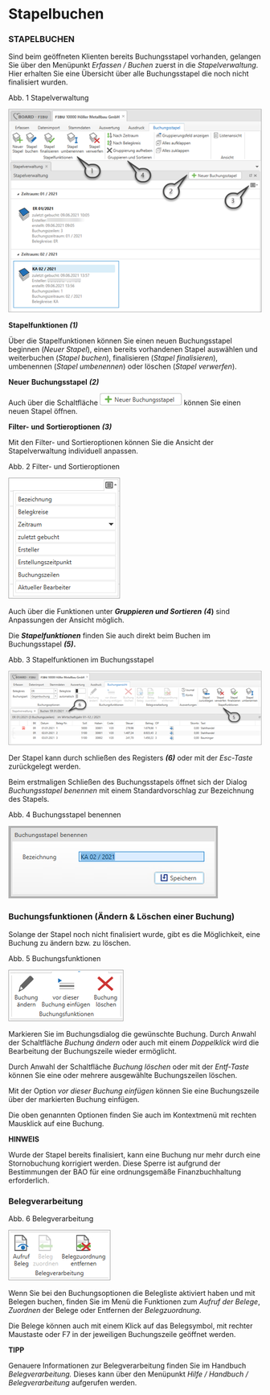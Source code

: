 # Stapelbuchen

### STAPELBUCHEN


Sind beim geöffneten Klienten bereits Buchungsstapel vorhanden, gelangen Sie über den Menüpunkt *Erfassen / Buchen* zuerst in die *Stapelverwaltung*. Hier erhalten Sie eine Übersicht über alle Buchungsstapel die noch nicht finalisiert wurden.


Abb. 1 Stapelverwaltung

![Image](<img/NeuesElement28.png>)


**Stapelfunktionen** ***(1)***

Über die Stapelfunktionen können Sie einen neuen Buchungsstapel beginnen (*Neuer Stapel*), einen bereits vorhandenen Stapel auswählen und weiterbuchen (*Stapel buchen*), finalisieren (*Stapel finalisieren*), umbenennen (*Stapel umbenennen*) oder löschen (*Stapel verwerfen*).


**Neuer** **Buchungsstapel** ***(2)***

Auch über die Schaltfläche ![Image](<img/NeuesElement27.png>) können Sie einen neuen Stapel öffnen.


**Filter-** **und** **Sortieroptionen** ***(3)***

Mit den Filter- und Sortieroptionen können Sie die Ansicht der Stapelverwaltung individuell anpassen.


Abb. 2 Filter- und Sortieroptionen

![Image](<img/NeuesElement26.png>)


Auch über die Funktionen unter ***Gruppieren und Sortieren*** ***(4*)** sind Anpassungen der Ansicht möglich.


Die ***Stapelfunktionen*** finden Sie auch direkt beim Buchen im Buchungsstapel ***(5)*.**


Abb. 3 Stapelfunktionen im Buchungsstapel

![Image](<img/NeuesElement25.png>)


Der Stapel kann durch schließen des Registers ***(6)*** oder mit der *Esc-Taste* zurückgelegt werden.


Beim erstmaligen Schließen des Buchungsstapels öffnet sich der Dialog *Buchungsstapel benennen* mit einem Standardvorschlag zur Bezeichnung des Stapels.


Abb. 4 Buchungsstapel benennen

![Image](<img/NeuesElement24.png>)



### Buchungsfunktionen (Ändern \& Löschen einer Buchung)


Solange der Stapel noch nicht finalisiert wurde, gibt es die Möglichkeit, eine Buchung zu ändern bzw. zu löschen.


Abb. 5 Buchungsfunktionen

![Image](<img/NeuesElement23.png>)


Markieren Sie im Buchungsdialog die gewünschte Buchung. Durch Anwahl der Schaltfläche *Buchung ändern* oder auch mit einem *Doppelklick* wird die Bearbeitung der Buchungszeile wieder ermöglicht.

Durch Anwahl der Schaltfläche *Buchung löschen* oder mit der *Entf-Taste* können Sie eine oder mehrere ausgewählte Buchungszeilen löschen. 

Mit der Option *vor dieser Buchung einfügen* können Sie eine Buchungszeile über der markierten Buchung einfügen.

Die oben genannten Optionen finden Sie auch im Kontextmenü mit rechten Mausklick auf eine Buchung.



**HINWEIS**

Wurde der Stapel bereits finalisiert, kann eine Buchung nur mehr durch eine Stornobuchung korrigiert werden. Diese Sperre ist aufgrund der Bestimmungen der BAO für eine ordnungsgemäße Finanzbuchhaltung erforderlich.



### Belegverarbeitung



Abb. 6 Belegverarbeitung

![Image](<img/NeuesElement22.png>)


Wenn Sie bei den Buchungsoptionen die Belegliste aktiviert haben und mit Belegen buchen, finden Sie im Menü die Funktionen zum *Aufruf der Belege*, *Zuordnen* der Belege oder Entfernen der *Belegzuordnung.*

Die Belege können auch mit einem Klick auf das Belegsymbol, mit rechter Maustaste oder F7 in der jeweiligen Buchungszeile geöffnet werden.


**TIPP**

Genauere Informationen zur Belegverarbeitung finden Sie im Handbuch *Belegverarbeitung.* Dieses kann über den Menüpunkt *Hilfe / Handbuch / Belegverarbeitung* aufgerufen werden.





